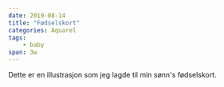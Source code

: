 ```yaml
---
date: 2019-08-14
title: "Fødselskort"
categories: Aquarel
tags: 
    - baby
span: 3w
---
```

Dette er en illustrasjon som jeg lagde til min sønn's fødselskort. 